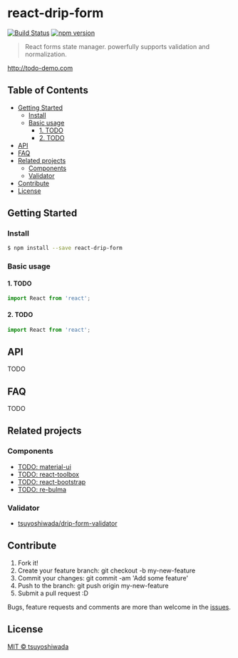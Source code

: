 # react-drip-form

[![Build Status](http://img.shields.io/travis/tsuyoshiwada/react-drip-form.svg?style=flat-square)](https://travis-ci.org/tsuyoshiwada/react-drip-form)
[![npm version](https://img.shields.io/npm/v/react-drip-form.svg?style=flat-square)](http://badge.fury.io/js/react-drip-form)

> React forms state manager. powerfully supports validation and normalization.

http://todo-demo.com




## Table of Contents

<!-- vim-markdown-toc Redcarpet -->
* [Getting Started](#getting-started)
  * [Install](#install)
  * [Basic usage](#basic-usage)
    * [1. TODO](#1-todo)
    * [2. TODO](#2-todo)
* [API](#api)
* [FAQ](#faq)
* [Related projects](#related-projects)
  * [Components](#components)
  * [Validator](#validator)
* [Contribute](#contribute)
* [License](#license)

<!-- vim-markdown-toc -->




## Getting Started


### Install

```bash
$ npm install --save react-drip-form
```


### Basic usage

#### 1. TODO

```javascript
import React from 'react';
```

#### 2. TODO

```javascript
import React from 'react';
```




## API

TODO


## FAQ

TODO



## Related projects

### Components

* [TODO: material-ui](https://github.com/callemall/material-ui)
* [TODO: react-toolbox](https://github.com/react-toolbox/react-toolbox)
* [TODO: react-bootstrap](https://github.com/react-bootstrap/react-bootstrap)
* [TODO: re-bulma](https://github.com/bokuweb/re-bulma)

### Validator

* [tsuyoshiwada/drip-form-validator](https://github.com/tsuyoshiwada/drip-form-validator)




## Contribute

1. Fork it!
1. Create your feature branch: git checkout -b my-new-feature
1. Commit your changes: git commit -am 'Add some feature'
1. Push to the branch: git push origin my-new-feature
1. Submit a pull request :D

Bugs, feature requests and comments are more than welcome in the [issues](https://github.com/tsuyoshiwada/react-drip-form/issues).




## License

[MIT © tsuyoshiwada](./LICENSE)

